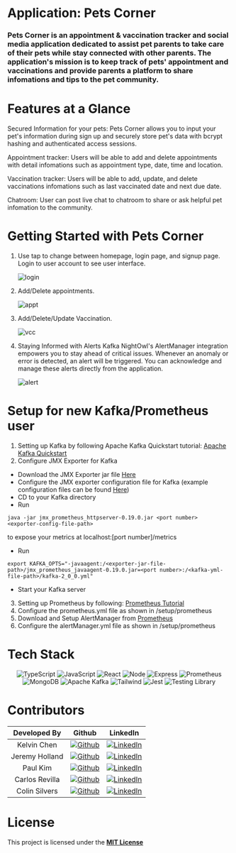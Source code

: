 # Application: Pets Corner 

### Pets Corner is an appointment & vaccination tracker and social media application dedicated to assist pet parents to take care of their pets while stay connected with other parents.  The application's mission is to keep track of pets' appointment and vaccinations and provide parents a platform to share infomations and tips to the pet community. 

# Features at a Glance

Secured Information for your pets: Pets Corner allows you to input your pet's information during sign up and securely store pet's data with bcrypt hashing and authenticated access sessions.

Appointment tracker: Users will be able to add and delete appointments with detail infomations such as appointment type, date, time and location.

Vaccination tracker: Users will be able to add, update, and delete vaccinations infomations such as last vaccinated date and next due date.

Chatroom: User can post live chat to chatroom to share or ask helpful pet infomation to the community.

# Getting Started with Pets Corner

1. Use tap to change between homepage, login page, and signup page. Login to user account to see user interface.

   ![login](/img/loginpc.gif)

2. Add/Delete appointments.

   ![appt](/img/apppc.gif)

3. Add/Delete/Update Vaccination.

   ![vcc](/client/assets/image/add.gif)

4. Staying Informed with Alerts
   Kafka NightOwl's AlertManager integration empowers you to stay ahead of critical issues. Whenever an anomaly or error is detected, an alert will be triggered. You can acknowledge and manage these alerts directly from the application.

   ![alert](/client/assets/image/alert.gif)

# Setup for new Kafka/Prometheus user

1. Setting up Kafka by following Apache Kafka Quickstart tutorial: [Apache Kafka Quickstart](https://kafka.apache.org/quickstart)
2. Configure JMX Exporter for Kafka

- Download the JMX Exporter jar file [Here](https://github.com/prometheus/jmx_exporter)
- Configure the JMX exporter configuration file for Kafka (example configuration files can be found [Here](https://github.com/prometheus/jmx_exporter/tree/main/example_configs))
- CD to your Kafka directory
- Run

```
java -jar jmx_prometheus_httpserver-0.19.0.jar <port number> <exporter-config-file-path>
```

to expose your metrics at localhost:[port number]/metrics

- Run

```
export KAFKA_OPTS="-javaagent:/<exporter-jar-file-path>/jmx_prometheus_javaagent-0.19.0.jar=<port number>:/<kafka-yml-file-path>/kafka-2_0_0.yml"
```

- Start your Kafka server

3. Setting up Prometheus by following: [Prometheus Tutorial](https://jhooq.com/prometheous-grafan-setup/)
4. Configure the prometheus.yml file as shown in /setup/prometheus
5. Download and Setup AlertManager from [Prometheus](https://prometheus.io/download/)
6. Configure the alertManager.yml file as shown in /setup/prometheus

# Tech Stack

<div align='center'>

![TypeScript](https://img.shields.io/badge/TypeScript-007ACC?style=for-the-badge&logo=typescript&logoColor=white)
![JavaScript](https://img.shields.io/badge/javascript-%23323330.svg?style=for-the-badge&logo=javascript&logoColor=%23F7DF1E)
![React](https://img.shields.io/badge/react-%2320232a.svg?style=for-the-badge&logo=react&logoColor=%2361DAFB)
![Node](https://img.shields.io/badge/-node-339933?style=for-the-badge&logo=node.js&logoColor=white)
![Express](https://img.shields.io/badge/express-%23404d59.svg?style=for-the-badge&logo=express&logoColor=%2361DAFB)
![Prometheus](https://img.shields.io/badge/Prometheus-E7532D?style=for-the-badge&logo=prometheus&logoColor=white)
![MongoDB](https://img.shields.io/badge/MongoDB-4EA94B?style=for-the-badge&logo=mongodb&logoColor=white)
![Apache Kafka](https://img.shields.io/badge/apache%20kafka-%2320232a.svg?style=for-the-badge&logo=apachekafka&logoColor=white)
![Tailwind](https://img.shields.io/badge/Tailwind_CSS-38B2AC?style=for-the-badge&logo=tailwind-css&logoColor=white)
![Jest](https://img.shields.io/badge/Jest-323330?style=for-the-badge&logo=Jest&logoColor=white)
![Testing Library](https://img.shields.io/badge/testing%20library-323330?style=for-the-badge&logo=testing-library&logoColor=red)

</div>

# Contributors

|  Developed By  |                                                                       Github                                                                       |                                                                           LinkedIn                                                                            |
| :------------: | :------------------------------------------------------------------------------------------------------------------------------------------------: | :-----------------------------------------------------------------------------------------------------------------------------------------------------------: |
|  Kelvin Chen   |    [![Github](https://img.shields.io/badge/github-%23121011.svg?style=for-the-badge&logo=github&logoColor=white)](https://github.com/kc-code32)    | [![LinkedIn](https://img.shields.io/badge/LinkedIn-%230077B5.svg?logo=linkedin&logoColor=white)](https://www.linkedin.com/in/jianming-kelvin-chen-b22191105/) |
| Jeremy Holland |    [![Github](https://img.shields.io/badge/github-%23121011.svg?style=for-the-badge&logo=github&logoColor=white)](https://github.com/PecheKeen)    |           [![LinkedIn](https://img.shields.io/badge/LinkedIn-%230077B5.svg?logo=linkedin&logoColor=white)](https://www.linkedin.com/in/jerholland/)           |
|    Paul Kim    | [![Github](https://img.shields.io/badge/github-%23121011.svg?style=for-the-badge&logo=github&logoColor=white)](https://github.com/paulkimofficial) |       [![LinkedIn](https://img.shields.io/badge/LinkedIn-%230077B5.svg?logo=linkedin&logoColor=white)](https://www.linkedin.com/in/paul-kim-37735b217/)       |
| Carlos Revilla |  [![Github](https://img.shields.io/badge/github-%23121011.svg?style=for-the-badge&logo=github&logoColor=white)](https://github.com/carlosfrev123)  |         [![LinkedIn](https://img.shields.io/badge/LinkedIn-%230077B5.svg?logo=linkedin&logoColor=white)](https://www.linkedin.com/in/carlosfrevilla/)         |
| Colin Silvers  |  [![Github](https://img.shields.io/badge/github-%23121011.svg?style=for-the-badge&logo=github&logoColor=white)](https://github.com/ColinSilvers)   |          [![LinkedIn](https://img.shields.io/badge/LinkedIn-%230077B5.svg?logo=linkedin&logoColor=white)](https://www.linkedin.com/in/colinsilvers/)          |

# License

This project is licensed under the [**MIT License**](https://choosealicense.com/licenses/mit/)
